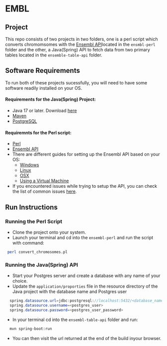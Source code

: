 # EMBL

## Project

This repo consists of two projects in two folders, one is a perl script which converts chromomsomes with the [Ensembl API](http://www.ensembl.org/)located in the `ensmbl-perl` folder and the other, a Java(Spring) API to fetch data from two primary tables located in the `ensemble-table-api` folder.

## Software Requirements 
To run both of these projects sucessfully, you will need to have some software readily installed on your OS. 
#### Requirements for the Java(Spring) Project: 
  - Java 17 or later. Download [here](https://www.oracle.com/java/technologies/downloads/)
  - [Maven](https://maven.apache.org/install.html)
  - [PostgreSQL](https://www.postgresql.org/download/)
#### Requiremnts for the Perl script:
  - [Perl](https://www.perl.org/get.html)
  - [Ensembl API](http://www.ensembl.org/info/docs/api/)
  - There are different guides for setting up the Ensembl API based on your OS:
    - [Windows](https://www.ensembl.info/2014/02/10/ensembl-api-on-windows/)
    - [Linux](http://www.ensembl.org/info/docs/api/api_installation.html)
    - [OSX](https://www.ensembl.info/2013/09/09/installing-perl-dbdmysql-and-ensembl-on-osx/)
    - [Using a Virtual Machine](http://www.ensembl.org/info/data/virtual_machine.html)
  - If you encountered issues while trying to setup the API, you can check the list of common issues [here](http://www.ensembl.org/info/docs/api/debug_installation_guide.html).

## Run Instructions
### Running the Perl Script
- Clone the project onto your system.
- Launch your terminal and cd into the `ensembl-perl` and run the script with command:
```bash
 perl convert_chromosomes.pl
```
### Running the Java(Spring) API
- Start your Postgres server and create a database with any name of your choice.
- Update the `application/proporties` file in the resource directory of the Java project with the database name and Postgres user
```java
  spring.datasource.url=jdbc:postgresql://localhost:5432/<database_name>
  spring.datasource.username=<postgres_user>
  spring.datasource.password=<postgres_user_password>
```
- In your terminal cd into the `ensembl-table-api` folder and run:
```bash
  mvn spring-boot:run
```
- You can then visit the url returned at the end of the build inyour browser.



